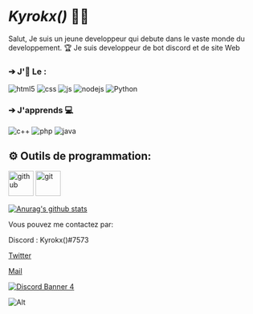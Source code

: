 # **_Kyrokx()_** 👋🏿

Salut, Je suis un jeune developpeur qui debute dans le vaste monde du developpement. 🏆 Je suis developpeur de bot discord et  de site Web


### ➔ J'🧡 Le :

<p>
  <img alt="html5" src="https://img.shields.io/badge/-HTML5-E34F26?style=flat-square&logo=html5&logoColor=white" />
  <img alt="css" src="https://img.shields.io/badge/-CSS-00A6FF?style=flat-square&logo=css3&logoColor=white" />
  <img alt="js" src="https://img.shields.io/badge/-Javascript-FFEE00?style=flat-square&logo=javascript&logoColor=black" />
  <img alt="nodejs" src="https://img.shields.io/badge/-NodeJS-43853D?style=flat-square&logo=Node.js&logoColor=white" />
  <img alt="Python" src="https://img.shields.io/badge/Python-Python-yellowgreen" />

</p>



### ➔ J'apprends 💻

<p>
  <img alt="c++" src="https://img.shields.io/badge/C%2B%2B-C%2B%2B-blue" />
  <img alt="php" src="https://img.shields.io/badge/Php-Php-violet" />
  <img alt="java" src="https://img.shields.io/badge/Java-Java-orange" />
</p>


## ⚙️ Outils de programmation:
<p>
  <img alt="github" width="50px" src="https://raw.githubusercontent.com/coderjojo/coderjojo/master/img/github.svg"/>
    <img alt="git" width="50px" src="https://upload.wikimedia.org/wikipedia/commons/thumb/3/3f/Git_icon.svg/97px-Git_icon.svg.png"/ >
</p>



[![Anurag's github stats](https://github-readme-stats.vercel.app/api?username=Kyrokx&show_icons=true&theme=radical)](https://github.com/anuraghazra/github-readme-stats)


Vous pouvez me contactez par:

Discord : Kyrokx()#7573


[Twitter](https://twitter.com/Kyrokx_Gaming)


[Mail](mailto:kyrokxdev@gmail.com)

[![Discord Banner 4](https://discord.com/api/guilds/771281448065433601/widget.png?style=banner4)](https://discord.gg/rPS55gBvpz)


![Alt](https://cdn.discordapp.com/attachments/782722583681564703/793773913666617344/gif.gif)

